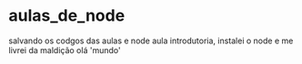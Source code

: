 # aulas_de_node
 salvando os codgos das aulas e node
aula introdutoria, instalei o node e me livrei da maldição olá 'mundo'